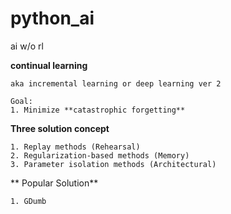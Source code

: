 # python_ai
ai w/o rl


**continual learning**

    aka incremental learning or deep learning ver 2

    Goal:
    1. Minimize **catastrophic forgetting**


**Three solution concept**

    1. Replay methods (Rehearsal)
    2. Regularization-based methods (Memory)
    3. Parameter isolation methods (Architectural)

** Popular Solution**

    1. GDumb
